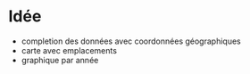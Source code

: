 # Idée
+ completion des données avec coordonnées géographiques
+ carte avec emplacements
+ graphique par année
